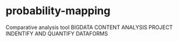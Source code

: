 # probability-mapping
Comparative analysis tool 
BIGDATA CONTENT ANALYSIS PROJECT
INDENTIFY AND QUANTIFY DATAFORMS
